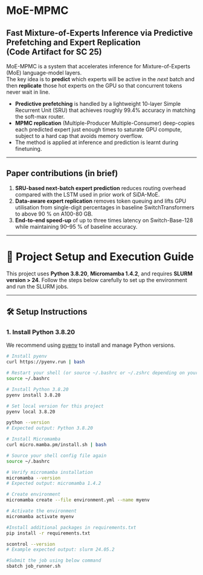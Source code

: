 # MoE-MPMC
Fast Mixture-of-Experts Inference via Predictive Prefetching and Expert Replication  
(Code Artifact for SC 25)
---


MoE-MPMC is a system that accelerates inference for Mixture-of-Experts (MoE) language-model layers.  
The key idea is to **predict** which experts will be active in the *next* batch and then **replicate** those hot experts on the GPU so that concurrent tokens never wait in line.

* **Predictive prefetching** is handled by a lightweight 10-layer Simple Recurrent Unit (SRU) that achieves roughly 99.4% accuracy in matching the soft-max router.
* **MPMC replication** (Multiple-Producer Multiple-Consumer) deep-copies each predicted expert just enough times to saturate GPU compute, subject to a hard cap that avoids memory overflow.
* The method is applied at inference and prediction is learnt during finetuning.

---

## Paper contributions (in brief)

1. **SRU-based next-batch expert prediction** reduces routing overhead compared with the LSTM used in prior work of SiDA-MoE.  
2. **Data-aware expert replication** removes token queuing and lifts GPU utilisation from single-digit percentages in baseline SwitchTransformers to above 90 % on A100-80 GB.  
3. **End-to-end speed-up** of up to three times latency on Switch-Base-128 while maintaining 90–95 % of baseline accuracy.  

---

# 🚀 Project Setup and Execution Guide

This project uses **Python 3.8.20**, **Micromamba 1.4.2**, and requires **SLURM version > 24**. Follow the steps below carefully to set up the environment and run the SLURM jobs.

---

## 🛠️ Setup Instructions

### 1. Install Python 3.8.20

We recommend using [pyenv](https://github.com/pyenv/pyenv) to install and manage Python versions.

```bash
# Install pyenv
curl https://pyenv.run | bash

# Restart your shell (or source ~/.bashrc or ~/.zshrc depending on your shell)
source ~/.bashrc

# Install Python 3.8.20
pyenv install 3.8.20

# Set local version for this project
pyenv local 3.8.20

python --version
# Expected output: Python 3.8.20

# Install Micromamba
curl micro.mamba.pm/install.sh | bash

# Source your shell config file again
source ~/.bashrc

# Verify micromamba installation
micromamba --version
# Expected output: micromamba 1.4.2

# Create environment
micromamba create --file environment.yml --name myenv

# Activate the environment
micromamba activate myenv

#Install additional packages in requirements.txt
pip install -r requirements.txt

scontrol --version
# Example expected output: slurm 24.05.2

#Submit the job using below command
sbatch job_runner.sh





